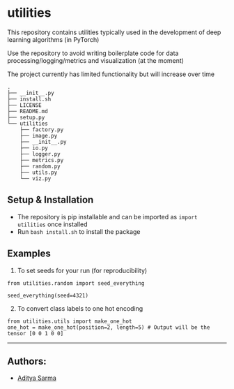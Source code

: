 # utilities

This repository contains utilities typically used in the development of deep learning algorithms (in PyTorch)

Use the repository to avoid writing boilerplate code for data processing/logging/metrics and visualization (at the moment)

The project currently has limited functionality but will increase over time

```
.
├── __init__.py
├── install.sh
├── LICENSE
├── README.md
├── setup.py
└── utilities
    ├── factory.py
    ├── image.py
    ├── __init__.py
    ├── io.py
    ├── logger.py
    ├── metrics.py
    ├── random.py
    ├── utils.py
    └── viz.py
```

## Setup & Installation
* The repository is pip installable and can be imported as `import utilities` once installed
* Run `bash install.sh` to install the package

## Examples
1. To set seeds for your run (for reproducibility)

```
from utilities.random import seed_everything

seed_everything(seed=4321)
```

2. To convert class labels to one hot encoding

```
from utilities.utils import make_one_hot
one_hot = make_one_hot(position=2, length=5) # Output will be the tensor [0 0 1 0 0]
```

---
## Authors:
- [Aditya Sarma](https://adityaas.github.io/)

